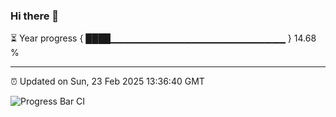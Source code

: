 ### Hi there 👋

⏳ Year progress { ████▁▁▁▁▁▁▁▁▁▁▁▁▁▁▁▁▁▁▁▁▁▁▁▁▁▁ } 14.68 %

---

⏰ Updated on Sun, 23 Feb 2025 13:36:40 GMT

![Progress Bar CI](https://github.com/IshwaranRudhara/GIT-ACTION/workflows/Progress%20Bar%20CI/badge.svg)
